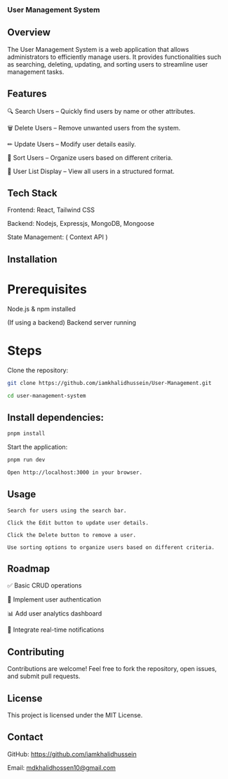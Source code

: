 ### User Management System

## Overview

The User Management System is a web application that allows administrators to efficiently manage users. It provides functionalities such as searching, deleting, updating, and sorting users to streamline user management tasks.

## Features

🔍 Search Users – Quickly find users by name or other attributes.

🗑 Delete Users – Remove unwanted users from the system.

✏ Update Users – Modify user details easily.

🔄 Sort Users – Organize users based on different criteria.

📄 User List Display – View all users in a structured format.

## Tech Stack

Frontend: React, Tailwind CSS

Backend: Nodejs, Expressjs, MongoDB, Mongoose

State Management: ( Context API )

## Installation

# Prerequisites

Node.js & npm installed

(If using a backend) Backend server running

# Steps

Clone the repository:
```bash
git clone https://github.com/iamkhalidhussein/User-Management.git
```
```bash
cd user-management-system
```
## Install dependencies:

```bash
pnpm install
```
Start the application:
```bash
pnpm run dev
```
```bash
Open http://localhost:3000 in your browser.
```

## Usage

```
Search for users using the search bar.

Click the Edit button to update user details.

Click the Delete button to remove a user.

Use sorting options to organize users based on different criteria.
```

## Roadmap

✅ Basic CRUD operations

🚀 Implement user authentication

📊 Add user analytics dashboard

🔔 Integrate real-time notifications

## Contributing

Contributions are welcome! Feel free to fork the repository, open issues, and submit pull requests.

## License

This project is licensed under the MIT License.

## Contact

GitHub: https://github.com/iamkhalidhussein

Email: mdkhalidhossen10@gmail.com